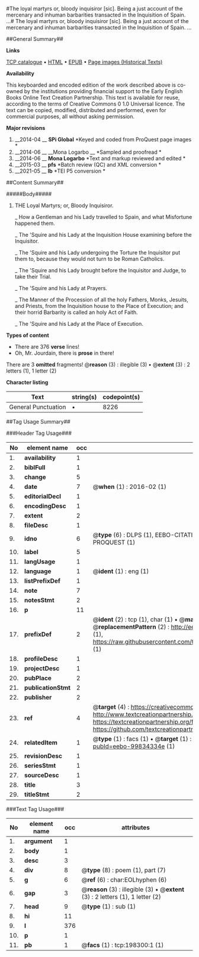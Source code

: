 #The loyal martyrs or, bloody inquisiror [sic]. Being a just account of the mercenary and inhuman barbarities transacted in the Inquisition of Spain. ...#
The loyal martyrs or, bloody inquisiror [sic]. Being a just account of the mercenary and inhuman barbarities transacted in the Inquisition of Spain. ...

##General Summary##

**Links**

[TCP catalogue](http://www.ota.ox.ac.uk/tcp/)  • 
[HTML](http://tei.it.ox.ac.uk/tcp/Texts-HTML/free/B26/B26303.html)  • 
[EPUB](http://tei.it.ox.ac.uk/tcp/Texts-EPUB/free/B26/B26303.epub) • 
[Page images (Historical Texts)](https://historicaltexts.jisc.ac.uk/eebo-99834334e)

**Availability**

This keyboarded and encoded edition of the work described above is co-owned by the
    institutions providing financial support to the Early English Books Online Text Creation
    Partnership. This text is available for reuse, according to the terms of  Creative Commons 0 1.0 Universal
    licence. The text can be copied, modified, distributed and performed, even for commercial
    purposes, all without asking permission.

**Major revisions**

1. __2014-04 __ __SPi Global__ *Keyed and coded from ProQuest page images *
1. __2014-06 __ __Mona Logarbo __ *Sampled and proofread *
1. __2014-06 __ __Mona Logarbo__ *Text and markup reviewed and edited *
1. __2015-03 __ __pfs__ *Batch review (QC) and XML conversion *
1. __2021-05 __ __lb__ *TEI P5 conversion *

##Content Summary##

#####Body#####

1. THE Loyal Martyrs; or, Bloody Inquisiror.

    _ How a Gentleman and his Lady travelled to Spain, and what Misfortune happened them.

    _ The 'Squire and his Lady at the Inquisition House examining before the Inquisitor.

    _ The 'Squire and his Lady undergoing the Torture the Inquisitor put them to, because they would not turn to be Roman Catholics.

    _ The 'Squire and his Lady brought before the Inquisitor and Judge, to take their Trial.

    _ The 'Squire and his Lady at Prayers.

    _ The Manner of the Procession of all the holy Fathers, Monks, Jesuits, and Priests, from the Inquisition house to the Place of Execution; and their horrid Barbarity is called an holy Act of Faith.

    _ The 'Squire and his Lady at the Place of Execution.

**Types of content**

  * There are 376 **verse** lines!
  * Oh, Mr. Jourdain, there is **prose** in there!

There are 3 **omitted** fragments! 
 @__reason__ (3) : illegible (3)  •  @__extent__ (3) : 2 letters (1), 1 letter (2)

**Character listing**


|Text|string(s)|codepoint(s)|
|---|---|---|
|General Punctuation|•|8226|

##Tag Usage Summary##

###Header Tag Usage###

|No|element name|occ|attributes|
|---|---|---|---|
|1.|__availability__|1||
|2.|__biblFull__|1||
|3.|__change__|5||
|4.|__date__|7| @__when__ (1) : 2016-02 (1)|
|5.|__editorialDecl__|1||
|6.|__encodingDesc__|1||
|7.|__extent__|2||
|8.|__fileDesc__|1||
|9.|__idno__|6| @__type__ (6) : DLPS (1), EEBO-CITATION (1), VID (1), EEBO-PROQUEST (1), STC (1), PROQUEST (1)|
|10.|__label__|5||
|11.|__langUsage__|1||
|12.|__language__|1| @__ident__ (1) : eng (1)|
|13.|__listPrefixDef__|1||
|14.|__note__|7||
|15.|__notesStmt__|2||
|16.|__p__|11||
|17.|__prefixDef__|2| @__ident__ (2) : tcp (1), char (1)  •  @__matchPattern__ (2) : ([0-9\-]+):([0-9IVX]+) (1), (.+) (1)  •  @__replacementPattern__ (2) : http://eebo.chadwyck.com/downloadtiff?vid=$1&page=$2 (1), https://raw.githubusercontent.com/textcreationpartnership/Texts/master/tcpchars.xml#$1 (1)|
|18.|__profileDesc__|1||
|19.|__projectDesc__|1||
|20.|__pubPlace__|2||
|21.|__publicationStmt__|2||
|22.|__publisher__|2||
|23.|__ref__|4| @__target__ (4) : https://creativecommons.org/publicdomain/zero/1.0/ (1), http://www.textcreationpartnership.org/docs/. (1), https://textcreationpartnership.org/faq/#faq05 (1), https://github.com/textcreationpartnership (1)|
|24.|__relatedItem__|1| @__type__ (1) : facs (1)  •  @__target__ (1) : https://data.historicaltexts.jisc.ac.uk/view?pubId=eebo-99834334e (1)|
|25.|__revisionDesc__|1||
|26.|__seriesStmt__|1||
|27.|__sourceDesc__|1||
|28.|__title__|3||
|29.|__titleStmt__|2||


###Text Tag Usage###

|No|element name|occ|attributes|
|---|---|---|---|
|1.|__argument__|1||
|2.|__body__|1||
|3.|__desc__|3||
|4.|__div__|8| @__type__ (8) : poem (1), part (7)|
|5.|__g__|6| @__ref__ (6) : char:EOLhyphen (6)|
|6.|__gap__|3| @__reason__ (3) : illegible (3)  •  @__extent__ (3) : 2 letters (1), 1 letter (2)|
|7.|__head__|9| @__type__ (1) : sub (1)|
|8.|__hi__|11||
|9.|__l__|376||
|10.|__p__|1||
|11.|__pb__|1| @__facs__ (1) : tcp:198300:1 (1)|
